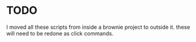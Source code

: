 # TODO

I moved all these scripts from inside a brownie project to outside it. these will need to be redone as click commands.